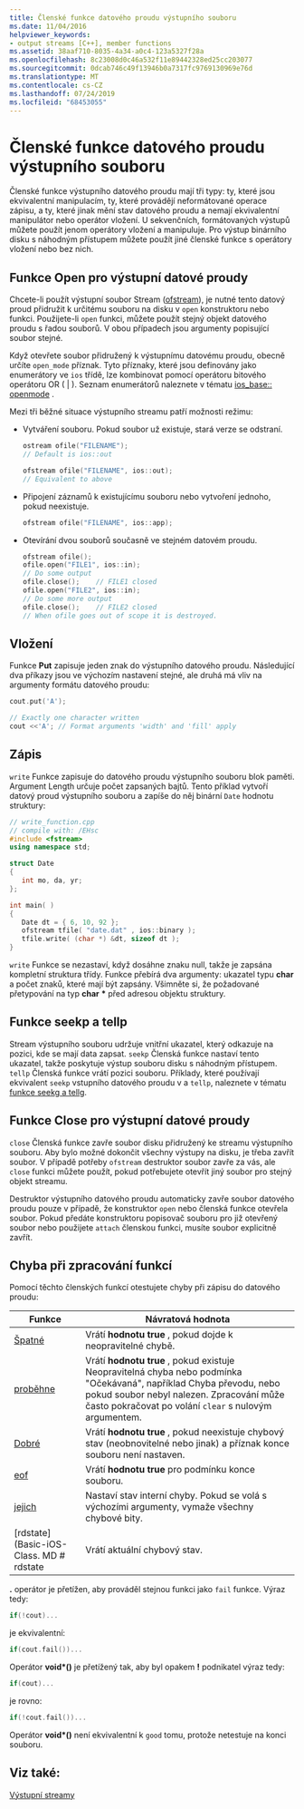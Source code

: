 ```yaml
---
title: Členské funkce datového proudu výstupního souboru
ms.date: 11/04/2016
helpviewer_keywords:
- output streams [C++], member functions
ms.assetid: 38aaf710-8035-4a34-a0c4-123a5327f28a
ms.openlocfilehash: 8c23008d0c46a532f11e89442328ed25cc203077
ms.sourcegitcommit: 0dcab746c49f13946b0a7317fc9769130969e76d
ms.translationtype: MT
ms.contentlocale: cs-CZ
ms.lasthandoff: 07/24/2019
ms.locfileid: "68453055"
---
```

# <a name="output-file-stream-member-functions"></a>Členské funkce datového proudu výstupního souboru

Členské funkce výstupního datového proudu mají tři typy: ty, které jsou ekvivalentní manipulacím, ty, které provádějí neformátované operace zápisu, a ty, které jinak mění stav datového proudu a nemají ekvivalentní manipulátor nebo operátor vložení. U sekvenčních, formátovaných výstupů můžete použít jenom operátory vložení a manipuluje. Pro výstup binárního disku s náhodným přístupem můžete použít jiné členské funkce s operátory vložení nebo bez nich.

## <a name="the-open-function-for-output-streams"></a>Funkce Open pro výstupní datové proudy

Chcete-li použít výstupní soubor Stream ([ofstream](../standard-library/basic-ofstream-class.md)), je nutné tento datový proud přidružit k určitému souboru na disku v `open` konstruktoru nebo funkci. Použijete-li `open` funkci, můžete použít stejný objekt datového proudu s řadou souborů. V obou případech jsou argumenty popisující soubor stejné.

Když otevřete soubor přidružený k výstupnímu datovému proudu, obecně určíte `open_mode` příznak. Tyto příznaky, které jsou definovány jako enumerátory ve `ios` třídě, lze kombinovat pomocí operátoru bitového operátoru OR ( &#124; ). Seznam enumerátorů naleznete v tématu [ios_base:: openmode](../standard-library/ios-base-class.md#openmode) .

Mezi tři běžné situace výstupního streamu patří možnosti režimu:

- Vytváření souboru. Pokud soubor už existuje, stará verze se odstraní.

   ```cpp
   ostream ofile("FILENAME");
   // Default is ios::out

   ofstream ofile("FILENAME", ios::out);
   // Equivalent to above
   ```

- Připojení záznamů k existujícímu souboru nebo vytvoření jednoho, pokud neexistuje.

   ```cpp
   ofstream ofile("FILENAME", ios::app);
   ```

- Otevírání dvou souborů současně ve stejném datovém proudu.

   ```cpp
   ofstream ofile();
   ofile.open("FILE1", ios::in);
   // Do some output
   ofile.close();    // FILE1 closed
   ofile.open("FILE2", ios::in);
   // Do some more output
   ofile.close();    // FILE2 closed
   // When ofile goes out of scope it is destroyed.
   ```

## <a name="the-put"></a>Vložení

Funkce **Put** zapisuje jeden znak do výstupního datového proudu. Následující dva příkazy jsou ve výchozím nastavení stejné, ale druhá má vliv na argumenty formátu datového proudu:

```cpp
cout.put('A');

// Exactly one character written
cout <<'A'; // Format arguments 'width' and 'fill' apply
```

## <a name="the-write"></a>Zápis

`write` Funkce zapisuje do datového proudu výstupního souboru blok paměti. Argument Length určuje počet zapsaných bajtů. Tento příklad vytvoří datový proud výstupního souboru a zapíše do něj binární `Date` hodnotu struktury:

```cpp
// write_function.cpp
// compile with: /EHsc
#include <fstream>
using namespace std;

struct Date
{
   int mo, da, yr;
};

int main( )
{
   Date dt = { 6, 10, 92 };
   ofstream tfile( "date.dat" , ios::binary );
   tfile.write( (char *) &dt, sizeof dt );
}
```

`write` Funkce se nezastaví, když dosáhne znaku null, takže je zapsána kompletní struktura třídy. Funkce přebírá dva argumenty: ukazatel typu **char** a počet znaků, které mají být zapsány. Všimněte si, že požadované přetypování na typ **char** <strong>\*</strong> před adresou objektu struktury.

## <a name="the-seekp-and-tellp-functions"></a>Funkce seekp a tellp

Stream výstupního souboru udržuje vnitřní ukazatel, který odkazuje na pozici, kde se mají data zapsat. `seekp` Členská funkce nastaví tento ukazatel, takže poskytuje výstup souboru disku s náhodným přístupem. `tellp` Členská funkce vrátí pozici souboru. Příklady, které používají ekvivalent `seekp` vstupního datového proudu v a `tellp`, naleznete v tématu [funkce seekg a tellg](../standard-library/input-stream-member-functions.md).

## <a name="the-close-function-for-output-streams"></a>Funkce Close pro výstupní datové proudy

`close` Členská funkce zavře soubor disku přidružený ke streamu výstupního souboru. Aby bylo možné dokončit všechny výstupy na disku, je třeba zavřít soubor. V případě potřeby `ofstream` destruktor soubor zavře za vás, ale `close` funkci můžete použít, pokud potřebujete otevřít jiný soubor pro stejný objekt streamu.

Destruktor výstupního datového proudu automaticky zavře soubor datového proudu pouze v případě, že konstruktor `open` nebo členská funkce otevřela soubor. Pokud předáte konstruktoru popisovač souboru pro již otevřený soubor nebo použijete `attach` členskou funkci, musíte soubor explicitně zavřít.

## <a name="vclrferrorprocessingfunctionsanchor10"></a>Chyba při zpracování funkcí

Pomocí těchto členských funkcí otestujete chyby při zápisu do datového proudu:

|Funkce|Návratová hodnota|
|--------------|------------------|
|[Špatné](basic-ios-class.md#bad)|Vrátí **hodnotu true** , pokud dojde k neopravitelné chybě.|
|[proběhne](basic-ios-class.md#fail)|Vrátí **hodnotu true** , pokud existuje Neopravitelná chyba nebo podmínka "Očekávaná", například Chyba převodu, nebo pokud soubor nebyl nalezen. Zpracování může často pokračovat po volání `clear` s nulovým argumentem.|
|[Dobré](basic-ios-class.md#good)|Vrátí **hodnotu true** , pokud neexistuje chybový stav (neobnovitelné nebo jinak) a příznak konce souboru není nastaven.|
|[eof](basic-ios-class.md#eof)|Vrátí **hodnotu true** pro podmínku konce souboru.|
|[jejich](basic-ios-class.md#clear)|Nastaví stav interní chyby. Pokud se volá s výchozími argumenty, vymaže všechny chybové bity.|
|[rdstate] (Basic-iOS-Class. MD # rdstate|Vrátí aktuální chybový stav.|

**.** operátor je přetížen, aby prováděl stejnou funkci jako `fail` funkce. Výraz tedy:

```cpp
if(!cout)...
```

je ekvivalentní:

```cpp
if(cout.fail())...
```

Operátor **void\*()** je přetížený tak, aby byl opakem **!** podnikatel výraz tedy:

```cpp
if(cout)...
```

je rovno:

```cpp
if(!cout.fail())...
```

Operátor **void\*()** není ekvivalentní k `good` tomu, protože netestuje na konci souboru.

## <a name="see-also"></a>Viz také:

[Výstupní streamy](../standard-library/output-streams.md)
